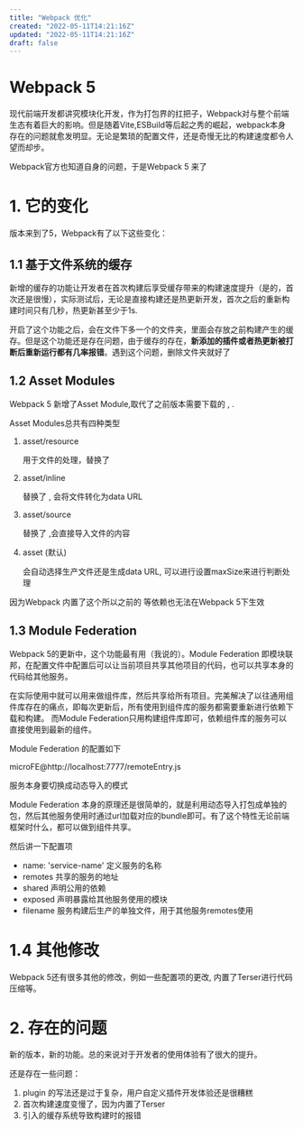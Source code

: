 ```yaml
---
title: "Webpack 优化"
created: "2022-05-11T14:21:16Z"
updated: "2022-05-11T14:21:16Z"
draft: false
---
```


# Webpack 5

现代前端开发都讲究模块化开发，作为打包界的扛把子，Webpack对与整个前端生态有着巨大的影响。但是随着Vite,ESBuild等后起之秀的崛起，webpack本身存在的问题就愈发明显。无论是繁琐的配置文件，还是奇慢无比的构建速度都令人望而却步。 

Webpack官方也知道自身的问题，于是Webpack 5 来了

# 1. 它的变化

版本来到了5，Webpack有了以下这些变化：

## 1.1 基于文件系统的缓存



新增的缓存的功能让开发者在首次构建后享受缓存带来的构建速度提升（是的，首次还是很慢），实际测试后，无论是直接构建还是热更新开发，首次之后的重新构建时间只有几秒，热更新甚至少于1s.

开启了这个功能之后，会在文件下多一个的文件夹，里面会存放之前构建产生的缓存。但是这个功能还是存在问题，由于缓存的存在，**新添加的插件或者热更新被打断后重新运行都有几率报错**。遇到这个问题，删除文件夹就好了

## 1.2 Asset Modules

Webpack 5 新增了Asset Module,取代了之前版本需要下载的  , .

Asset Modules总共有四种类型

1. asset/resource 
    
    用于文件的处理，替换了
    
    
    
2. asset/inline 
    
      替换了 , 会将文件转化为data URL
    
3. asset/source 
    
    替换了  ,会直接导入文件的内容
    
4. asset (默认)
    
    会自动选择生产文件还是生成data URL, 可以进行设置maxSize来进行判断处理
    



因为Webpack 内置了这个所以之前的  等依赖也无法在Webpack 5下生效

## 1.3 Module Federation

Webpack 5的更新中，这个功能最有用（我说的）。Module Federation 即模块联邦，在配置文件中配置后可以让当前项目共享其他项目的代码，也可以共享本身的代码给其他服务。 

在实际使用中就可以用来做组件库，然后共享给所有项目。完美解决了以往通用组件库存在的痛点，即每次更新后，所有使用到组件库的服务都需要重新进行依赖下载和构建。 而Module Federation只用构建组件库即可，依赖组件库的服务可以直接使用到最新的组件。

Module Federation 的配置如下

microFE@http://localhost:7777/remoteEntry.js

服务本身要切换成动态导入的模式





Module Federation 本身的原理还是很简单的，就是利用动态导入打包成单独的包，然后其他服务使用时通过url加载对应的bundle即可。有了这个特性无论前端框架时什么，都可以做到组件共享。

然后讲一下配置项

- name: 'service-name'  定义服务的名称
- remotes  共享的服务的地址
- shared 声明公用的依赖
- exposed 声明暴露给其他服务使用的模块
- filename 服务构建后生产的单独文件，用于其他服务remotes使用

# 1.4 其他修改

Webpack 5还有很多其他的修改，例如一些配置项的更改, 内置了Terser进行代码压缩等。

# 2. 存在的问题

新的版本，新的功能。总的来说对于开发者的使用体验有了很大的提升。

还是存在一些问题：

1. plugin 的写法还是过于复杂，用户自定义插件开发体验还是很糟糕
2. 首次构建速度变慢了，因为内置了Terser
3. 引入的缓存系统导致构建时的报错

